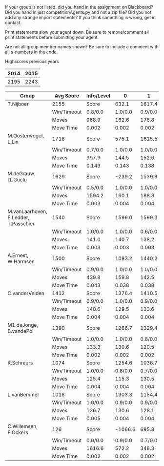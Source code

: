 If your group is not listed: did you hand in the assignment on Blackboard? Did you hand in just competitionAgents.py and not a zip file? Did you not add any strange import statements? If you think something is wrong, get in contact.

Print statements slow your agent down. Be sure to remove/comment all print statements before submitting your agent.

Are not all group member names shown? Be sure to include a comment with all s-numbers in the code.

Highscores previous years

| 2014 | 2015 |
|---|---|
| 2195 | 2243 |



Group | Avg Score | Info/Level | 0 | 1 | 2 | 3 | 4 | 5 | 6 | 7 | 8 | 9 | 10 | 11 
| --- | --- | --- | --- | --- | --- | --- | --- | --- | --- | --- | --- | --- | --- | --- 
T.Nijboer | 2155 | Score | 632.1 | 1617.4 | 1398.2 | 1750.8 | 1407.6 | 3240.0 | 3249.9 | 1470.0 | 3498.6 | 3898.4 | 2159.1 | 1535.3
 | | Win/Timeout | 0.8/0.0 | 1.0/0.0 | 0.9/0.0 | 1.0/0.0 | 0.8/0.0 | 0.9/0.0 | 0.7/0.0 | 0.1/0.0 | 0.7/0.0 | 0.9/0.0 | 0.2/0.0 | 0.0/0.0
 | | Moves | 968.9 | 162.6 | 176.8 | 99.2 | 90.4 | 360.0 | 314.1 | 147.0 | 423.4 | 441.6 | 271.9 | 192.7
 | | Move Time | 0.002 | 0.002 | 0.002 | 0.001 | 0.001 | 0.002 | 0.002 | 0.002 | 0.004 | 0.004 | 0.004 | 0.004
M.Oosterwegel, L.Lin | 1718 | Score | 575.1 | 1615.5 | 1607.4 | 1570.9 | 1493.9 | 2545.9 | 2414.9 | 935.5 | 2844.0 | 3819.1 | 285.3 | 911.8
 | | Win/Timeout | 0.7/0.0 | 1.0/0.0 | 1.0/0.0 | 0.9/0.0 | 0.8/0.0 | 0.9/0.0 | 0.6/0.0 | 0.0/0.0 | 0.5/0.0 | 1.0/0.0 | 0.0/0.0 | 0.0/0.0
 | | Moves | 997.9 | 144.5 | 152.6 | 101.1 | 90.1 | 225.1 | 202.1 | 94.5 | 381.0 | 430.9 | 78.7 | 129.2
 | | Move Time | 0.149 | 0.143 | 0.138 | 0.018 | 0.019 | 0.038 | 0.060 | 0.105 | 0.058 | 0.058 | 0.074 | 0.064
M.deGrauw, I1.Guclu | 1629 | Score | -239.2 | 1539.9 | 1551.7 | 1606.2 | 1354.3 | 2033.7 | 2282.5 | 1400.7 | 3377.2 | 2563.3 | 1043.8 | 1039.3
 | | Win/Timeout | 0.5/0.0 | 1.0/0.0 | 1.0/0.0 | 1.0/0.0 | 0.8/0.0 | 0.7/0.0 | 0.8/0.0 | 0.1/0.0 | 0.7/0.0 | 0.7/0.0 | 0.1/0.0 | 0.0/0.0
 | | Moves | 1594.2 | 160.1 | 188.3 | 123.8 | 112.7 | 551.3 | 262.5 | 167.3 | 457.8 | 363.7 | 162.2 | 171.7
 | | Move Time | 0.003 | 0.004 | 0.004 | 0.002 | 0.002 | 0.003 | 0.004 | 0.004 | 0.007 | 0.008 | 0.009 | 0.009
M.vanLaarhoven, E.Ledder, T.Passchier | 1540 | Score | 1599.0 | 1599.3 | 1173.8 | 1554.5 | 1631.1 | 2559.2 | 1497.3 | 981.2 | 2654.8 | 2492.7 | 617.5 | 113.9
 | | Win/Timeout | 1.0/0.0 | 1.0/0.0 | 0.6/0.0 | 0.9/0.0 | 1.0/0.0 | 0.9/0.0 | 0.6/0.0 | 0.2/0.0 | 0.8/0.0 | 0.7/0.0 | 0.2/0.0 | 0.0/0.0
 | | Moves | 141.0 | 140.7 | 138.2 | 123.5 | 118.9 | 256.8 | 199.7 | 146.8 | 426.2 | 402.3 | 120.5 | 77.1
 | | Move Time | 0.003 | 0.003 | 0.003 | 0.002 | 0.002 | 0.003 | 0.003 | 0.003 | 0.005 | 0.005 | 0.006 | 0.006
A.Ernest, W.Harmsen | 1500 | Score | 1093.2 | 1440.2 | 1437.5 | 1144.8 | 1159.2 | 1023.3 | 2030.2 | 1126.0 | 2104.2 | 2568.7 | 1385.7 | 1492.0
 | | Win/Timeout | 0.9/0.0 | 1.0/0.0 | 1.0/0.0 | 1.0/0.0 | 1.0/0.0 | 0.7/0.0 | 0.8/0.0 | 0.2/0.0 | 0.6/0.0 | 0.9/0.0 | 0.2/0.0 | 0.1/0.0
 | | Moves | 439.8 | 159.8 | 142.5 | 85.2 | 90.8 | 848.7 | 305.8 | 166.0 | 705.8 | 646.3 | 261.3 | 252.0
 | | Move Time | 0.043 | 0.038 | 0.038 | 0.005 | 0.005 | 0.008 | 0.015 | 0.024 | 0.011 | 0.011 | 0.014 | 0.014
C.vanderVelden | 1412 | Score | 1376.4 | 1410.5 | 1300.4 | 1256.1 | 1023.5 | 1930.8 | 2063.2 | 425.8 | 2305.7 | 2410.8 | 1240.0 | 197.6
 | | Win/Timeout | 0.9/0.0 | 1.0/0.0 | 0.9/0.0 | 0.8/0.0 | 0.8/0.0 | 0.9/0.0 | 0.8/0.0 | 0.0/0.0 | 0.6/0.0 | 0.7/0.0 | 0.0/0.0 | 0.0/0.0
 | | Moves | 140.6 | 129.5 | 133.6 | 99.9 | 81.5 | 192.2 | 199.8 | 79.2 | 348.3 | 379.2 | 234.0 | 82.4
 | | Move Time | 0.004 | 0.004 | 0.004 | 0.002 | 0.002 | 0.004 | 0.004 | 0.004 | 0.008 | 0.007 | 0.008 | 0.009
M1.deJonge, B.vandePol | 1390 | Score | 1266.7 | 1329.4 | 1007.5 | 1227.4 | 1007.8 | 1897.1 | 1946.9 | 945.3 | 2705.7 | 2193.1 | 964.7 | 183.4
 | | Win/Timeout | 1.0/0.0 | 1.0/0.0 | 0.8/0.0 | 1.0/0.0 | 0.8/0.0 | 1.0/0.0 | 1.0/0.0 | 0.3/0.0 | 0.8/0.0 | 0.7/0.0 | 0.1/0.0 | 0.0/0.0
 | | Moves | 133.3 | 130.6 | 120.5 | 82.6 | 75.2 | 172.9 | 173.1 | 119.7 | 339.3 | 294.9 | 186.3 | 94.6
 | | Move Time | 0.002 | 0.002 | 0.002 | 0.001 | 0.001 | 0.002 | 0.002 | 0.002 | 0.003 | 0.003 | 0.003 | 0.004
K.Schreurs | 1074 | Score | 1254.6 | 1036.7 | 928.5 | 653.9 | 144.6 | 1349.9 | 1233.1 | 158.5 | 2411.5 | 2048.1 | 1425.2 | 246.7
 | | Win/Timeout | 1.0/0.0 | 0.8/0.0 | 0.7/0.0 | 0.7/0.0 | 0.3/0.0 | 0.8/0.0 | 0.6/0.0 | 0.1/0.0 | 0.8/0.0 | 0.6/0.0 | 0.2/0.0 | 0.0/0.0
 | | Moves | 125.4 | 115.3 | 130.5 | 77.1 | 58.4 | 158.1 | 152.9 | 62.5 | 325.5 | 301.9 | 225.8 | 91.3
 | | Move Time | 0.004 | 0.004 | 0.004 | 0.002 | 0.002 | 0.004 | 0.004 | 0.005 | 0.008 | 0.008 | 0.008 | 0.009
L.vanBemmel | 1018 | Score | 1303.3 | 1154.4 | 1075.9 | 388.8 | 325.8 | 1295.6 | 1162.3 | 614.2 | 1883.6 | 1510.0 | 1385.3 | 120.3
 | | Win/Timeout | 1.0/0.0 | 0.9/0.0 | 0.9/0.0 | 0.5/0.0 | 0.5/0.0 | 0.8/0.0 | 0.5/0.0 | 0.3/0.0 | 0.5/0.0 | 0.5/0.0 | 0.3/0.0 | 0.0/0.0
 | | Moves | 136.7 | 130.6 | 128.1 | 62.2 | 50.2 | 458.4 | 134.7 | 79.8 | 352.4 | 230.0 | 214.7 | 67.7
 | | Move Time | 0.005 | 0.004 | 0.004 | 0.002 | 0.002 | 0.003 | 0.006 | 0.010 | 0.007 | 0.008 | 0.008 | 0.009
C.Willemsen, F.Ockers | 126 | Score | -1066.6 | 695.8 | 680.7 | 366.6 | 363.3 | 508.1 | 210.9 | -252.5 | -343.0 | 504.6 | -38.4 | -114.3
 | | Win/Timeout | 0.0/0.0 | 0.9/0.0 | 0.7/0.0 | 0.6/0.0 | 0.4/0.0 | 0.6/0.0 | 0.0/0.0 | 0.0/0.0 | 0.0/0.0 | 0.1/0.0 | 0.0/0.0 | 0.0/0.0
 | | Moves | 1616.6 | 572.2 | 348.3 | 527.4 | 183.7 | 911.9 | 295.1 | 56.5 | 1681.0 | 584.4 | 148.4 | 67.3
 | | Move Time | 0.002 | 0.002 | 0.002 | 0.001 | 0.001 | 0.006 | 0.004 | 0.002 | 0.013 | 0.010 | 0.004 | 0.003
